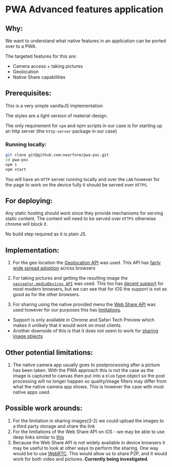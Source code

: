 # PWA Advanced features application

## Why:

We want to understand what native features in an application can be ported over to a PWA.

The targeted features for this are:
 - Camera access + taking pictures
 - Geolocation
 - Native Share capabilities


## Prerequisites:

This is a very simple vanillaJS implementation

The styles are a light version of material-design.

The only requirement for `npm` and npm scripts in our case is for starting up an http server (the `http-server` package in our case)

### Running locally:
```bash
git clone git@github.com:nearform/pwa-poc.git
cd pwa-poc
npm i
npm start
```

You will have an `HTTP` server running locally and over the `LAN` however for the page to work on the device fully it should be served over `HTTPS`.

## For deploying:
Any static hosting should work since they provide mechanisms for serving static content. The content will need to be served over `HTTPS` otherwise chrome will block it.

No build step required as it is plain JS.

## Implementation:

1) For the geo location the [Geolocation API](https://developer.mozilla.org/en-US/docs/Web/API/Geolocation) was used.
This API has [fairly wide spread adoption](https://caniuse.com/#search=geolocation) across browsers

2) For taking pictures and getting the resulting image the [`navigator.mediaDevices API`](https://developer.mozilla.org/en-US/docs/Web/API/Navigator/mediaDevices) was used. This too has [decent support](https://caniuse.com/#feat=mediacapture-fromelement) for most modern browsers, but we can see that for iOS the support is not as good as for the other browsers.

3) For sharing using the native provided menu the [Web Share API](https://developer.mozilla.org/en-US/docs/Web/API/Navigator/share) was used however for our purposes this has [limitations](https://caniuse.com/#feat=web-share).
  - Support is only available in Chrome and Safari Tech Preview which makes it unlikely that it would work on most clients.
  - Another downside of this is that it does not seem to work for [sharing image objects](https://github.com/WICG/web-share/issues/12)

## Other potential limitations:
1) The native camera app usually goes to postprocessing after a picture has been taken. With the PWA approach this is not the case as the image is captured to canvas then put into a `blob` type object so the post processing will no longer happen so quality/image filters may differ from what the native camera app shows. This is however the case with most native apps used.

## Possible work arounds:
1) For the limitation in sharing images(3-2) we could upload the images to a third party storage and share the link
2) For the limitations of the Web Share API on iOS - we may be able to use deep links similar to [this](https://stackoverflow.com/questions/48026418/how-to-open-ios-share-menu-via-html)
3) Because the Web Share API is not widely available in device browsers it may be useful to look at other ways to perform the sharing. One way would be to use [WebRTC](https://www.html5rocks.com/en/tutorials/webrtc/basics/). This would allow us to share P2P, and it would work for both video and pictures. **Currently being investigated**.